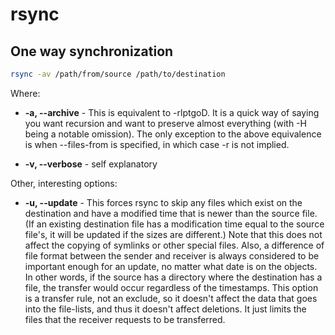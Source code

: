 # rsync

## One way synchronization

```bash
rsync -av /path/from/source /path/to/destination
```

Where:

* **-a, --archive** - This is equivalent to -rlptgoD. It is a quick way of saying you want recursion and want to preserve almost everything (with -H being a notable omission). The only exception to the above equivalence is when --files-from is specified, in which case -r is not implied.

* **-v, --verbose** - self explanatory

Other, interesting options:

* **-u, --update** - This forces rsync to skip any files which exist on the destination and have a modified time that is newer than the source file. (If an existing destination file has a modification time equal to the source file's, it will be updated if the sizes are different.)
Note that this does not affect the copying of symlinks or other special
files. Also, a difference of file format between the sender and receiver is always considered to be important enough for an update, no matter what date is on the objects. In other words, if the source has a directory where the destination has a file, the transfer would occur regardless of the timestamps.
This option is a transfer rule, not an exclude, so it doesn't affect the
data that goes into the file-lists, and thus it doesn't affect deletions. It just limits the files that the receiver requests to be transferred.

